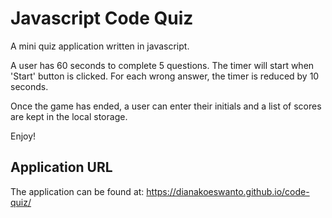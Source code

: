 # Javascript Code Quiz

A mini quiz application written in javascript.

A user has 60 seconds to complete 5 questions. The timer will start when 'Start' button is clicked.
For each wrong answer, the timer is reduced by 10 seconds.

Once the game has ended, a user can enter their initials and a list of scores are kept in the local storage.

Enjoy!


## Application URL
The application can be found at: https://dianakoeswanto.github.io/code-quiz/


